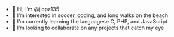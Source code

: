 - 👋 Hi, I’m @jlopz135
- 👀 I’m interested in soccer, coding, and long walks on the beach
- 🌱 I’m currently learning the languagese C, PHP, and JavaScript
- 💞️ I’m looking to collaborate on any projects that catch my eye


<!---
jlopz135/jlopz135 is a ✨ special ✨ repository because its `README.md` (this file) appears on your GitHub profile.
You can click the Preview link to take a look at your changes.
--->
